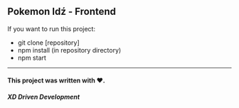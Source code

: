 ## Pokemon Idź - Frontend

If you want to run this project:
- git clone [repository]
- npm install (in repository directory)
- npm start

------------

#### This project was written with ❤️.


##### XD Driven Development

